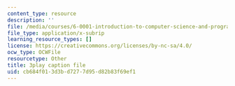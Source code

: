 ```yaml
---
content_type: resource
description: ''
file: /media/courses/6-0001-introduction-to-computer-science-and-programming-in-python-fall-2016/cb684f013d3bd7277d95d82b83f69ef1_qq7I2MQNrtU.srt
file_type: application/x-subrip
learning_resource_types: []
license: https://creativecommons.org/licenses/by-nc-sa/4.0/
ocw_type: OCWFile
resourcetype: Other
title: 3play caption file
uid: cb684f01-3d3b-d727-7d95-d82b83f69ef1
---
```

